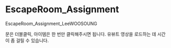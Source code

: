 # EscapeRoom_Assignment
EscapeRoom_Assignment_LeeWOOSOUNG

문은 더블클릭, 아이템은 한 번만 클릭해주시면 됩니다.
유뷰트 영상을 로드하는 데 시간이 좀 걸릴 수 있습니다.
